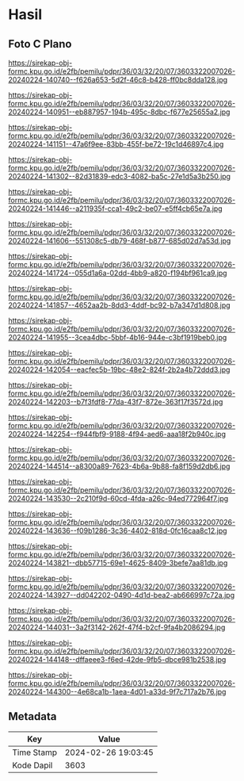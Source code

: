 # Hasil

## Foto C Plano

https://sirekap-obj-formc.kpu.go.id/e2fb/pemilu/pdpr/36/03/32/20/07/3603322007026-20240224-140740--f626a653-5d2f-46c8-b428-ff0bc8dda128.jpg

https://sirekap-obj-formc.kpu.go.id/e2fb/pemilu/pdpr/36/03/32/20/07/3603322007026-20240224-140951--eb887957-194b-495c-8dbc-f677e25655a2.jpg

https://sirekap-obj-formc.kpu.go.id/e2fb/pemilu/pdpr/36/03/32/20/07/3603322007026-20240224-141151--47a6f9ee-83bb-455f-be72-19c1d46897c4.jpg

https://sirekap-obj-formc.kpu.go.id/e2fb/pemilu/pdpr/36/03/32/20/07/3603322007026-20240224-141302--82d31839-edc3-4082-ba5c-27e1d5a3b250.jpg

https://sirekap-obj-formc.kpu.go.id/e2fb/pemilu/pdpr/36/03/32/20/07/3603322007026-20240224-141446--a211935f-cca1-49c2-be07-e5ff4cb65e7a.jpg

https://sirekap-obj-formc.kpu.go.id/e2fb/pemilu/pdpr/36/03/32/20/07/3603322007026-20240224-141606--551308c5-db79-468f-b877-685d02d7a53d.jpg

https://sirekap-obj-formc.kpu.go.id/e2fb/pemilu/pdpr/36/03/32/20/07/3603322007026-20240224-141724--055d1a6a-02dd-4bb9-a820-f194bf961ca9.jpg

https://sirekap-obj-formc.kpu.go.id/e2fb/pemilu/pdpr/36/03/32/20/07/3603322007026-20240224-141857--4652aa2b-8dd3-4ddf-bc92-b7a347d1d808.jpg

https://sirekap-obj-formc.kpu.go.id/e2fb/pemilu/pdpr/36/03/32/20/07/3603322007026-20240224-141955--3cea4dbc-5bbf-4b16-944e-c3bf1919beb0.jpg

https://sirekap-obj-formc.kpu.go.id/e2fb/pemilu/pdpr/36/03/32/20/07/3603322007026-20240224-142054--eacfec5b-19bc-48e2-824f-2b2a4b72ddd3.jpg

https://sirekap-obj-formc.kpu.go.id/e2fb/pemilu/pdpr/36/03/32/20/07/3603322007026-20240224-142203--b7f3fdf8-77da-43f7-872e-363f17f3572d.jpg

https://sirekap-obj-formc.kpu.go.id/e2fb/pemilu/pdpr/36/03/32/20/07/3603322007026-20240224-142254--f944fbf9-9188-4f94-aed6-aaa18f2b940c.jpg

https://sirekap-obj-formc.kpu.go.id/e2fb/pemilu/pdpr/36/03/32/20/07/3603322007026-20240224-144514--a8300a89-7623-4b6a-9b88-fa8f159d2db6.jpg

https://sirekap-obj-formc.kpu.go.id/e2fb/pemilu/pdpr/36/03/32/20/07/3603322007026-20240224-143530--2c210f9d-60cd-4fda-a26c-94ed772964f7.jpg

https://sirekap-obj-formc.kpu.go.id/e2fb/pemilu/pdpr/36/03/32/20/07/3603322007026-20240224-143636--f09b1286-3c36-4402-818d-0fc16caa8c12.jpg

https://sirekap-obj-formc.kpu.go.id/e2fb/pemilu/pdpr/36/03/32/20/07/3603322007026-20240224-143821--dbb57715-69e1-4625-8409-3befe7aa81db.jpg

https://sirekap-obj-formc.kpu.go.id/e2fb/pemilu/pdpr/36/03/32/20/07/3603322007026-20240224-143927--dd042202-0490-4d1d-bea2-ab666997c72a.jpg

https://sirekap-obj-formc.kpu.go.id/e2fb/pemilu/pdpr/36/03/32/20/07/3603322007026-20240224-144031--3a2f3142-262f-47f4-b2cf-9fa4b2086294.jpg

https://sirekap-obj-formc.kpu.go.id/e2fb/pemilu/pdpr/36/03/32/20/07/3603322007026-20240224-144148--dffaeee3-f6ed-42de-9fb5-dbce981b2538.jpg

https://sirekap-obj-formc.kpu.go.id/e2fb/pemilu/pdpr/36/03/32/20/07/3603322007026-20240224-144300--4e68ca1b-1aea-4d01-a33d-9f7c717a2b76.jpg


## Metadata

| Key        | Value               |
| ---------- | ------------------- |
| Time Stamp | 2024-02-26 19:03:45 |
| Kode Dapil | 3603                |



